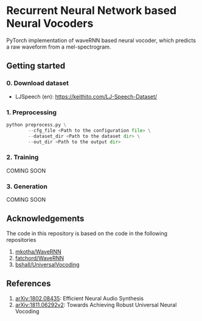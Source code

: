 # Recurrent Neural Network based Neural Vocoders

PyTorch implementation of waveRNN based neural vocoder, which predicts a raw waveform from a mel-spectrogram. 

## Getting started
### 0. Download dataset

- LJSpeech (en): https://keithito.com/LJ-Speech-Dataset/

### 1. Preprocessing

```python
python preprocess.py \
        --cfg_file <Path to the configuration file> \
        --dataset_dir <Path to the dataset dir> \
        --out_dir <Path to the output dir>
```

### 2. Training

COMING SOON

### 3. Generation

COMING SOON

## Acknowledgements

The code in this repository is based on the code in the following repositories
1. [mkotha/WaveRNN](https://github.com/mkotha/WaveRNN)
2. [fatchord/WaveRNN](https://github.com/fatchord/WaveRNN)
3. [bshall/UniversalVocoding](https://github.com/bshall/UniversalVocoding)

## References
1. [arXiv:1802.08435](https://arxiv.org/pdf/1802.08435.pdf): Efficient Neural Audio Synthesis
2. [arXiv:1811.06292v2](https://arxiv.org/pdf/1811.06292.pdf): Towards Achieving Robust Universal Neural Vocoding
